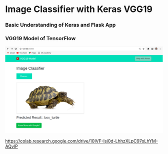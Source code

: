# Image Classifier with Keras VGG19
### Basic Understanding of Keras and Flask App 
### VGG19 Model of TensorFlow

<img src="static/img/VGG19FlaskApp.png" title="VGG19FlaskApp">

https://colab.research.google.com/drive/10IVF-Isi0d-LhhzXLpC97oLhYM-AQvlP
